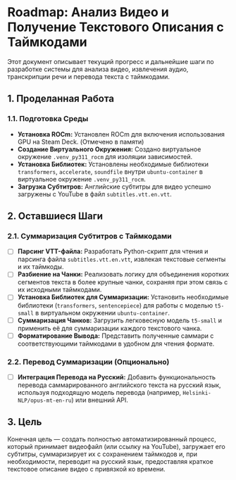 # Roadmap: Анализ Видео и Получение Текстового Описания с Таймкодами

Этот документ описывает текущий прогресс и дальнейшие шаги по разработке системы для анализа видео, извлечения аудио, транскрипции речи и перевода текста с таймкодами.

## 1. Проделанная Работа

### 1.1. Подготовка Среды
- **Установка ROCm:** Установлен ROCm для включения использования GPU на Steam Deck. (Отмечено в памяти)
- **Создание Виртуального Окружения:** Создано виртуальное окружение `.venv_py311_rocm` для изоляции зависимостей.
- **Установка Библиотек:** Установлены необходимые библиотеки `transformers`, `accelerate`, `soundfile` внутри `ubuntu-container` в виртуальное окружение `.venv_py311_rocm`.
- **Загрузка Субтитров:** Английские субтитры для видео успешно загружены с YouTube в файл `subtitles.vtt.en.vtt`.

## 2. Оставшиеся Шаги

### 2.1. Суммаризация Субтитров с Таймкодами
- [ ] **Парсинг VTT-файла:** Разработать Python-скрипт для чтения и парсинга файла `subtitles.vtt.en.vtt`, извлекая текстовые сегменты и их таймкоды.
- [ ] **Разбиение на Чанки:** Реализовать логику для объединения коротких сегментов текста в более крупные чанки, сохраняя при этом связь с их исходными таймкодами.
- [ ] **Установка Библиотек для Суммаризации:** Установить необходимые библиотеки (`transformers`, `sentencepiece`) для работы с моделью `t5-small` в виртуальном окружении `ubuntu-container`.
- [ ] **Суммаризация Чанков:** Загрузить легковесную модель `t5-small` и применить её для суммаризации каждого текстового чанка.
- [ ] **Форматирование Вывода:** Представить полученные саммари с соответствующими таймкодами в удобном для чтения формате.

### 2.2. Перевод Суммаризации (Опционально)
- [ ] **Интеграция Перевода на Русский:** Добавить функциональность перевода саммарированного английского текста на русский язык, используя подходящую модель перевода (например, `Helsinki-NLP/opus-mt-en-ru`) или внешний API.

## 3. Цель

Конечная цель — создать полностью автоматизированный процесс, который принимает видеофайл (или ссылку на YouTube), загружает его субтитры, суммаризирует их с сохранением таймкодов и, при необходимости, переводит на русский язык, предоставляя краткое текстовое описание видео с привязкой ко времени.